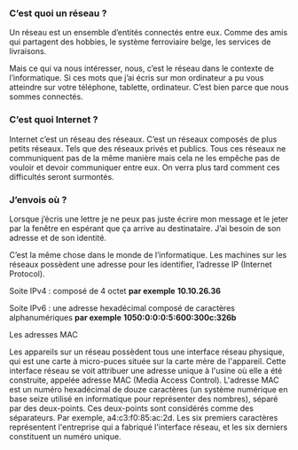 ### C’est quoi un réseau ?

Un réseau est un ensemble d’entités connectés entre eux. Comme des amis qui partagent des hobbies, le système ferroviaire belge, les services de livraisons.

Mais ce qui va nous intéresser, nous, c’est le réseau dans le contexte de l’informatique. Si ces mots que j’ai écris sur mon ordinateur a pu vous atteindre sur votre téléphone, tablette, ordinateur. C’est bien parce que nous sommes connectés.

### C’est quoi Internet ?

Internet c’est un réseau des réseaux. C’est un réseaux composés de plus petits réseaux. Tels que des réseaux privés et publics. Tous ces réseaux ne communiquent pas de la même manière mais cela ne les empêche pas de vouloir et devoir communiquer entre eux. On verra plus tard comment ces difficultés seront surmontés.

### J’envois où ?

Lorsque j’écris une lettre je ne peux pas juste écrire mon message et le jeter par la fenêtre en espérant que ça arrive au destinataire. J’ai besoin de son adresse et de son identité.

C’est la même chose dans le monde de l’informatique. Les machines sur les réseaux possèdent une adresse pour les identifier, l’adresse IP (Internet Protocol). 

Soite IPv4 : composé de 4 octet **par exemple** **10.10.26.36**

Soite IPv6 : une adresse hexadécimal composé de caractères alphanumériques **par exemple** **1050:0:0:0:5:600:300c:326b**

Les adresses MAC

Les appareils sur un réseau possèdent tous une interface réseau physique, qui est une carte à micro-puces située sur la carte mère de l'appareil. Cette interface réseau se voit attribuer une adresse unique à l'usine où elle a été construite, appelée adresse MAC (Media Access Control). L'adresse MAC est un numéro hexadécimal de douze caractères (un système numérique en base seize utilisé en informatique pour représenter des nombres), séparé par des deux-points. Ces deux-points sont considérés comme des séparateurs. Par exemple, a4:c3:f0:85:ac:2d. Les six premiers caractères représentent l'entreprise qui a fabriqué l'interface réseau, et les six derniers constituent un numéro unique.
